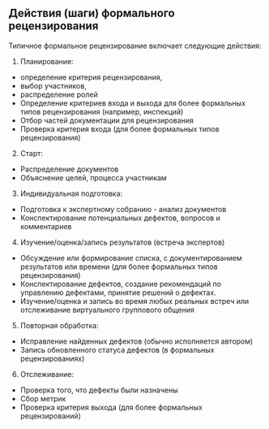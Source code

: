 ## Действия (шаги) формального рецензирования

Типичное формальное рецензирование включает следующие действия:

1. Планирование:
- определение критерия рецензирования,
- выбор участников,
- распределение ролей
- Определение критериев входа и выхода для более формальных типов рецензирования (например, инспекций)
- Отбор частей документации для рецензирования
- Проверка критерия входа (для более формальных типов
рецензирования)
2. Старт:
- Распределение документов
- Объяснение целей, процесса участникам
3. Индивидуальная подготовка:
- Подготовка к экспертному собранию - анализ документов
- Конспектирование потенциальных дефектов, вопросов и комментариев
4. Изучение/оценка/запись результатов (встреча экспертов)
- Обсуждение или формирование списка, с документированием результатов или времени (для более формальных типов рецензирования)
- Конспектирование дефектов, создание рекомендаций по управлению дефектами, принятие решений о дефектах.
- Изучение/оценка и запись во время любых реальных встреч или отслеживание виртуального группового общения
5. Повторная обработка:
- Исправление найденных дефектов (обычно исполняется автором)
- Запись обновленного статуса дефектов (в формальных
рецензированиях)
6. Отслеживание:
- Проверка того, что дефекты были назначены
- Сбор метрик
- Проверка критерия выхода (для более формальных рецензирований)
